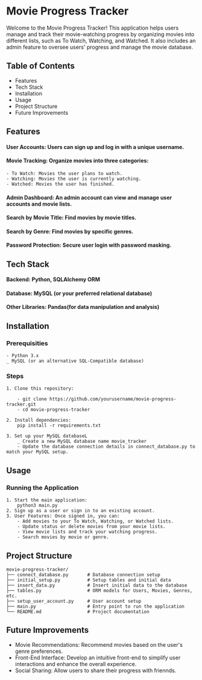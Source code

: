 # Movie Progress Tracker

Welcome to the Movie Progress Tracker! This application helps users manage and track their movie-watching progress by organizing movies into different lists, such as To Watch, Watching, and Watched. It also includes an admin feature to oversee users' progress and manage the movie database.

## Table of Contents
- Features
- Tech Stack
- Installation
- Usage
- Project Structure
- Future Improvements

## Features
#### User Accounts: Users can sign up and log in with a unique username.
#### Movie Tracking: Organize movies into three categories:
	- To Watch: Movies the user plans to watch.
	- Watching: Movies the user is currently watching.
	- Watched: Movies the user has finished.
#### Admin Dashboard: An admin account can view and manage user accounts and movie lists.
#### Search by Movie Title: Find movies by movie titles.
#### Search by Genre: Find movies by specific genres.
#### Password Protection: Secure user login with password masking.

## Tech Stack
#### Backend: Python, SQLAlchemy ORM
#### Database: MySQL (or your preferred relational database)
#### Other Libraries: Pandas(for data manipulation and analysis)

## Installation 
### Prerequisities
	- Python 3.x
	_ MySQL (or an alternative SQL-Compatible database)

### Steps 
	1. Clone this repository:

		- git clone https://github.com/yourusername/movie-progress-tracker.git
		- cd movie-progress-tracker

	2. Install dependencies:
		pip install -r requirements.txt
	
	3. Set up your MySQL databaseL
		_ Create a new MySQL database name movie_tracker
		- Update the database connection details in connect_database.py to match your MySQL setup.

## Usage 
### Running the Application
	1. Start the main application:
		python3 main.py
	2. Sign up as a user or sign in to an existing account.
	3. User Features: Once signed in, you can:
		- Add movies to your To Watch, Watching, or Watched lists.
		- Update status or delete movies from your movie lists.
		- View movie lists and track your watching progress.
		- Search movies by movie or genre.

## Project Structure

	movie-progress-tracker/
	├── connect_database.py       # Database connection setup
	├── initial_setup.py          # Setup tables and initial data
	├── insert_data.py		      # Insert initial data to the database
	├── tables.py                 # ORM models for Users, Movies, Genres, etc.
	├── setup_user_account.py     # User account setup                 
	├── main.py                   # Entry point to run the application
	└── README.md                 # Project documentation

## Future Improvements
- Movie Recommendations: Recommend movies based on the user's genre preferences. 
- Front-End Interface: Develop an intuitive front-end to simplify user interactions and enhance the overall experience. 
- Social Sharing: Allow users to share their progress with friennds.








